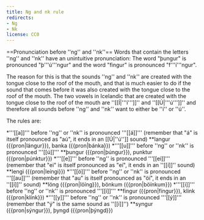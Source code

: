 ```yaml
---
title: Ng and nk rule
redirects:
- Ng
- Nk
license: CC0
---
```


==Pronunciation before ''ng'' and ''nk''==
Words that contain the letters ''ng'' and ''nk'' have an unintuitive pronunciation: The word "þungur" is pronounced "þ'''ú'''ngur" and the word "fingur" is pronounced "f'''í'''ngur".

The reason for this is that the sounds ''ng'' and ''nk'' are created with the tongue close to the roof of the mouth, and that is much easier to do if the sound that comes before it was also created with the tongue close to the roof of the mouth. The two vowels in Icelandic that are created with the tongue close to the roof of the mouth are ''[[Í|'''í''']]'' and ''[[Ú|'''ú''']]'' and therefore all sounds before ''ng'' and ''nk'' want to either be ''í'' or ''ú''.

The rules are:

*'''[[a]]''' before ''ng'' or ''nk'' is pronounced '''[[á]]''' (remember that "á" is itself pronounced as "aú", it ends in an [[Ú|''ú'']] sound)
**langur ({{pron|lángur}}), banka ({{pron|bánka}})
*'''[[u]]''' before ''ng'' or ''nk'' is pronounced '''[[ú]]'''
**þungur ({{pron|þúngur}}), punktur ({{pron|púnktur}})
*'''[[e]]''' before ''ng'' is pronounced '''[[ei]]''' (remember that "ei" is itself pronounced as "eí", it ends in an ''[[í]]'' sound)
**lengi ({{pron|leíngi}})
*'''[[ö]]''' before ''ng'' or ''nk'' is pronounced '''[[au]]''' (remember that "au" is itself pronounced as "öí", it ends in an ''[[í]]'' sound)
**löng ({{pron|löíng}}), bönkum ({{pron|böínkum}})
*'''[[i]]''' before ''ng'' or ''nk'' is pronounced '''[[í]]'''
**fingur ({{pron|fíngur}}), klink ({{pron|klínk}})
*'''[[y]]''' before ''ng'' or ''nk'' is pronounced '''[[ý]]''' (remember that "ý" is the same sound as ''[[í]]'')
**syngur ({{pron|sýngur}}), þyngd ({{pron|þýngd}})


